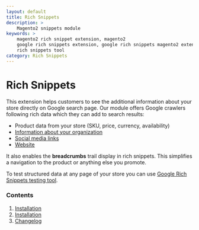 ```yaml
---
layout: default
title: Rich Snippets
description: >
    Magento2 snippets module
keywords: >
    magento2 rich snippet extension, magento2
    google rich snippets extension, google rich snippets magento2 extension, google
    rich snippets tool
category: Rich Snippets
---
```


# Rich Snippets

This extension helps customers to see the additional information about your store directly on Google search page. Our module offers Google crawlers following rich data which they can add to search results:
 
 -  Product data from your store (SKU, price, currency, availability)
 -  [Information about your organization](configuration/#organization)
 -  [Social media links](configuration/#social-links)
 -  [Website](configuration/#website)

It also enables the **breadcrumbs** trail display in rich snippets. This simplifies a navigation to the product or anything else you promote.

To test structured data at any page of your store you can use [Google Rich Snippets testing tool](https://developers.google.com/structured-data/testing-tool/).

### Contents

1. [Installation](installation/)
2. [Installation](configuration/)
3. [Changelog](changelog/)
